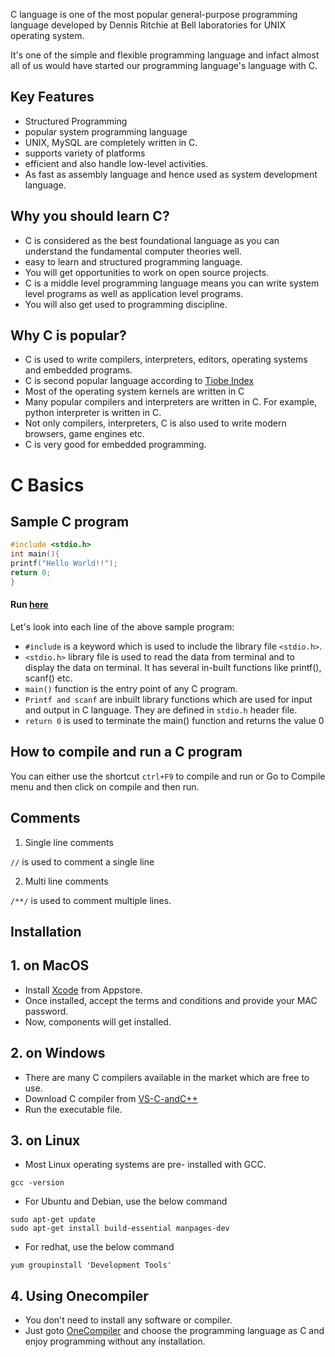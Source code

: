 C language is one of the most popular general-purpose programming language developed by Dennis Ritchie at Bell laboratories for UNIX operating system.

It's one of the simple and flexible programming language and infact almost all of us would have started our programming language's language with C.

## Key Features

* Structured Programming
* popular system programming language
* UNIX, MySQL are completely written in C.
* supports variety of platforms
* efficient and also handle low-level activities.
* As fast as assembly language and hence used as system development language.

## Why you should learn C?

* C is considered as the best foundational language as you can understand the fundamental computer theories well.
* easy to learn and structured programming language.
* You will get opportunities to work on open source projects.
* C is a middle level programming language means you can write system level programs as well as application level programs.
* You will also get used to programming discipline.

## Why C is popular?

* C is used to write compilers, interpreters, editors, operating systems and embedded programs.
* C is second popular language according to [Tiobe Index](https://www.tiobe.com/tiobe-index/)
* Most of the operating system kernels are written in C
* Many popular compilers and interpreters are written in C. For example, python interpreter is written in C.
* Not only compilers, interpreters, C is also used to write modern browsers, game engines etc.
* C is very good for embedded programming.


# C Basics

## Sample C program

```c
#include <stdio.h>    
int main(){    
printf("Hello World!!");    
return 0;   
}  
```
#### Run [here](https://onecompiler.com/c)

Let's look into each line of the above sample program:

* `#include` is a keyword which is used to include the library file `<stdio.h>`. 
* `<stdio.h>` library file is used to read the data from terminal and to display the data on terminal. It has several in-built functions like printf(), scanf() etc.
* `main()` function is the entry point of any C program.
* `Printf and scanf` are inbuilt library functions which are used for input and output in C language. They are defined in `stdio.h` header file.
* `return 0` is used to terminate the main() function and returns the value 0

## How to compile and run a C program

You can either use the shortcut `ctrl+F9` to compile and run or Go to Compile menu and then click on compile and then run.


## Comments

1. Single line comments

`//` is used to comment a single line

2. Multi line comments

`/**/` is used to comment multiple lines.

 
## Installation

## 1. on MacOS

* Install [Xcode](https://developer.apple.com/xcode/) from Appstore.
* Once installed, accept the terms and conditions and provide your MAC password.
* Now, components will get installed.

## 2. on Windows

* There are many C compilers available in the market which are free to use.
* Download C compiler from [VS-C-andC++](https://visualstudio.microsoft.com/vs/features/cplusplus/)
* Run the executable file.

## 3. on Linux

* Most Linux operating systems are pre- installed with GCC.

```shell
gcc -version
```
* For Ubuntu and Debian, use the below command

```shell
sudo apt-get update
sudo apt-get install build-essential manpages-dev
```
* For redhat, use the below command

```shell
yum groupinstall 'Development Tools'
```

## 4. Using Onecompiler

* You don't need to install any software or compiler.
* Just goto [OneCompiler](Onecompiler.com) and choose the programming language as C and enjoy programming without any installation.
